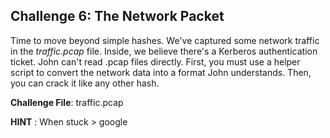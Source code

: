 
## Challenge 6: The Network Packet

 Time to move beyond simple hashes. We've captured some network traffic in the *traffic.pcap* file. Inside, we believe there's a Kerberos authentication ticket. John can't read .pcap files directly. First, you must use a helper script to convert the network data into a format John understands. Then, you can crack it like any other hash.

**Challenge File**: traffic.pcap

**HINT** : When stuck > google

